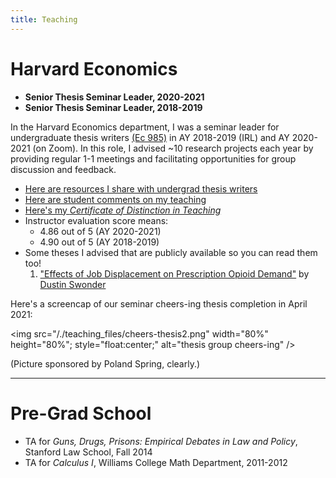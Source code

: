 ```yaml
---
title: Teaching
---
```


# Harvard Economics

- **Senior Thesis Seminar Leader, 2020-2021**
- **Senior Thesis Seminar Leader, 2018-2019**

In the Harvard Economics department, I was a seminar leader for undergraduate thesis writers [(Ec 985)](https://economics.harvard.edu/senior-thesis) in AY 2018-2019 (IRL) and AY 2020-2021 (on Zoom). In this role, I advised ~10 research projects each year by providing regular 1-1 meetings and facilitating opportunities for group discussion and feedback. 

- [Here are resources I share with undergrad thesis writers](/undergrad-thesis-resources/)
- [Here are student comments on my teaching](/student-comments/)
- [Here's my *Certificate of Distinction in Teaching*](/./teaching_files/teaching-distinction-fall-2020.png) 
- Instructor evaluation score means:
  - 4.86 out of 5 (AY 2020-2021) 
  - 4.90 out of 5 (AY 2018-2019)
- Some theses I advised that are publicly available so you can read them too!
  1. ["Effects of Job Displacement on Prescription Opioid Demand"](https://dustinswonder.github.io/displacement_opioids_ds.pdf) by [Dustin Swonder](https://dustinswonder.github.io/)

Here's a screencap of our seminar cheers-ing thesis completion in April 2021:

<img src="/./teaching_files/cheers-thesis2.png" width="80%" height="80%"; style="float:center;" alt="thesis group cheers-ing" />

(Picture sponsored by Poland Spring, clearly.)

---

# Pre-Grad School

- TA for *Guns, Drugs, Prisons: Empirical Debates in Law and Policy*, Stanford Law School, Fall 2014
- TA for *Calculus I*, Williams College Math Department, 2011-2012